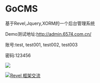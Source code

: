GoCMS
=====

基于Revel,Jquery,XORM的一个后台管理系统

Demo测试地址:http://admin.6574.com.cn/

账号:test, test001, test002, test003

密码:123456

 <a target="_blank" href='http://me.alipay.com/zzdboy'> <img src='https://mobilecodec.alipay.com/show.htm?code=1983200591302701&picSize=L' /> </a>
 
 
 <a target="_blank" href="http://shang.qq.com/wpa/qunwpa?idkey=3421374909556d550942819ac01a48339fc70130ebfea330015dee89abb540c2"><img border="0" src="http://pub.idqqimg.com/wpa/images/group.png" alt="Revel&nbsp;框架交流" title="Revel&nbsp;框架交流"></a>
